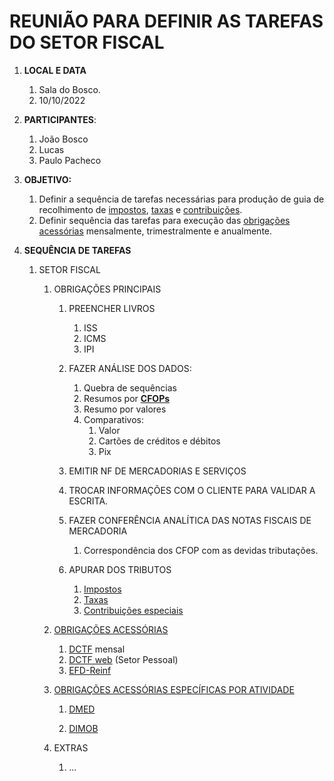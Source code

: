 # REUNIÃO PARA DEFINIR AS TAREFAS DO **SETOR FISCAL**

1. **LOCAL E DATA**
   1. Sala do Bosco.
   2. 10/10/2022

2. **PARTICIPANTES**:
   1. João Bosco
   2. Lucas
   3. Paulo Pacheco

3. **OBJETIVO:**
   1. Definir a sequência de tarefas necessárias para produção de guia de recolhimento de [impostos](https://pt.wikipedia.org/wiki/Imposto), [taxas](https://pt.wikipedia.org/wiki/Taxa) e [contribuições](https://pt.wikipedia.org/wiki/).
   2. Definir sequência das tarefas para execução das [obrigações acessórias](https://conube.com.br/blog/o-que-sao-obrigacoes-acessorias/) mensalmente, trimestralmente e anualmente.

4. **SEQUÊNCIA DE TAREFAS**
   1. SETOR FISCAL
      1. OBRIGAÇÕES PRINCIPAIS
         1. PREENCHER LIVROS
            1. ISS
            2. ICMS
            3. IPI  

         2. FAZER ANÁLISE DOS DADOS:
            1. Quebra de sequências
            2. Resumos por [**CFOPs**](https://www.contabilizei.com.br/contabilidade-online/o-que-e-cfop-e-como-usar/?utm_device=c&utm_term=&utm_source=google&utm_medium=cpc&utm_campaign=%5BMAX%5D_Performance_RNTC&hsa_cam=14224542923&hsa_grp=&hsa_mt=&hsa_src=x&hsa_ad=&hsa_acc=1466761651&hsa_net=adwords&hsa_kw=&hsa_tgt=&hsa_ver=3&gclid=CjwKCAjwqJSaBhBUEiwAg5W9p9fny58vtPCvb0gqVMvVeWSuKg_dNm-7wt2GvWmC-BTbxVUb6lRySRoCSkwQAvD_BwE)
            3. Resumo por valores
            4. Comparativos:
               1. Valor
               2. Cartões de créditos e débitos
               3. Pix

         3. EMITIR NF DE MERCADORIAS E SERVIÇOS
         4. TROCAR INFORMAÇÕES COM O CLIENTE PARA VALIDAR A ESCRITA.
         5. FAZER CONFERÊNCIA ANALÍTICA DAS NOTAS FISCAIS DE MERCADORIA
            1. Correspondência dos CFOP com as devidas tributações.
         6. APURAR DOS TRIBUTOS
            1. [Impostos](https://pt.wikipedia.org/wiki/Imposto)
            2. [Taxas](https://pt.wikipedia.org/wiki/Taxa)
            3. [Contribuições especiais](https://pt.wikipedia.org/wiki/Contribui%C3%A7%C3%A3o_especial)

      2. [OBRIGAÇÕES ACESSÓRIAS](https://conube.com.br/blog/o-que-sao-obrigacoes-acessorias/)
         1. [DCTF](https://www.contabilizei.com.br/contabilidade-online/o-que-e-dctf-para-que-serve/) mensal
         2. [DCTF web](https://www.gov.br/receitafederal/pt-br/assuntos/orientacao-tributaria/declaracoes-e-demonstrativos/DCTFWeb) (Setor Pessoal)
         3. [EFD-Reinf](http://sped.rfb.gov.br/projeto/show/1196)

      3. [OBRIGAÇÕES ACESSÓRIAS ESPECÍFICAS POR ATIVIDADE](https://www.jornalcontabil.com.br/obrigacoes-acessorias-conhecaquais-sao-e-mantenha-as-contas-da-sua-empresa-em-dia/)
         1. [DMED](https://www.gov.br/receitafederal/pt-br/assuntos/orientacao-tributaria/declaracoes-e-demonstrativos/dmed/dmed-declaracao-de-servicos-medicos-e-de-saude)

         2. [DIMOB](https://www.gov.br/receitafederal/pt-br/assuntos/orientacao-tributaria/declaracoes-e-demonstrativos/dimob)

      4. EXTRAS
         1. ...